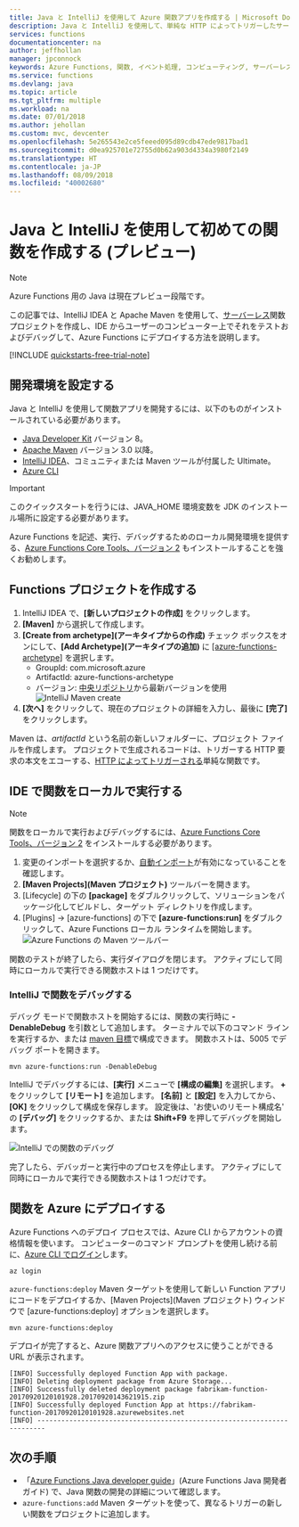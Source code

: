 ```yaml
---
title: Java と IntelliJ を使用して Azure 関数アプリを作成する | Microsoft Docs
description: Java と IntelliJ を使用して、単純な HTTP によってトリガーしたサーバーレス アプリを Azure Functions に公開するためのハウツー ガイド。
services: functions
documentationcenter: na
author: jeffhollan
manager: jpconnock
keywords: Azure Functions, 関数, イベント処理, コンピューティング, サーバーレス アーキテクチャ, Java
ms.service: functions
ms.devlang: java
ms.topic: article
ms.tgt_pltfrm: multiple
ms.workload: na
ms.date: 07/01/2018
ms.author: jehollan
ms.custom: mvc, devcenter
ms.openlocfilehash: 5e265543e2ce5feeed095d89cdb47ede9817bad1
ms.sourcegitcommit: d0ea925701e72755d0b62a903d4334a3980f2149
ms.translationtype: HT
ms.contentlocale: ja-JP
ms.lasthandoff: 08/09/2018
ms.locfileid: "40002680"
---
```

# <a name="create-your-first-function-with-java-and-intellij-preview"></a>Java と IntelliJ を使用して初めての関数を作成する (プレビュー)

> [!NOTE] 
> Azure Functions 用の Java は現在プレビュー段階です。

この記事では、IntelliJ IDEA と Apache Maven を使用して、[サーバーレス](https://azure.microsoft.com/overview/serverless-computing/)関数プロジェクトを作成し、IDE からユーザーのコンピューター上でそれをテストおよびデバッグして、Azure Functions にデプロイする方法を説明します。 

<!-- TODO ![Access a Hello World function from the command line with cURL](media/functions-create-java-maven/hello-azure.png) -->

[!INCLUDE [quickstarts-free-trial-note](../../includes/quickstarts-free-trial-note.md)]

## <a name="set-up-your-development-environment"></a>開発環境を設定する

Java と IntelliJ を使用して関数アプリを開発するには、以下のものがインストールされている必要があります。

-  [Java Developer Kit](https://www.azul.com/downloads/zulu/) バージョン 8。
-  [Apache Maven](https://maven.apache.org) バージョン 3.0 以降。
-  [IntelliJ IDEA](https://www.jetbrains.com/idea/download)、コミュニティまたは Maven ツールが付属した Ultimate。
-  [Azure CLI](https://docs.microsoft.com/cli/azure)

> [!IMPORTANT] 
> このクイックスタートを行うには、JAVA_HOME 環境変数を JDK のインストール場所に設定する必要があります。

Azure Functions を記述、実行、デバッグするためのローカル開発環境を提供する、[Azure Functions Core Tools、バージョン 2](functions-run-local.md#v2) もインストールすることを強くお勧めします。 


## <a name="create-a-functions-project"></a>Functions プロジェクトを作成する

1. IntelliJ IDEA で、**[新しいプロジェクトの作成]** をクリックします。  
1. **[Maven]** から選択して作成します。
1. **[Create from archetype]\(アーキタイプからの作成\)** チェック ボックスをオンにして、**[Add Archetype]\(アーキタイプの追加\)** に [[azure-functions-archetype]](https://mvnrepository.com/artifact/com.microsoft.azure/azure-functions-archetype) を選択します。
    - GroupId: com.microsoft.azure
    - ArtifactId: azure-functions-archetype
    - バージョン: [中央リポジトリ](https://mvnrepository.com/artifact/com.microsoft.azure/azure-functions-archetype)から最新バージョンを使用
    ![IntelliJ Maven create](media/functions-create-first-java-intellij/functions-create-intellij.png)  
1. **[次へ]** をクリックして、現在のプロジェクトの詳細を入力し、最後に **[完了]** をクリックします。

Maven は、_artifactId_ という名前の新しいフォルダーに、プロジェクト ファイルを作成します。 プロジェクトで生成されるコードは、トリガーする HTTP 要求の本文をエコーする、[HTTP によってトリガーされる](/azure/azure-functions/functions-bindings-http-webhook)単純な関数です。

## <a name="run-functions-locally-in-the-ide"></a>IDE で関数をローカルで実行する

> [!NOTE]
> 関数をローカルで実行およびデバッグするには、[Azure Functions Core Tools、バージョン 2](functions-run-local.md#v2) をインストールする必要があります。

1. 変更のインポートを選択するか、[自動インポート](https://www.jetbrains.com/help/idea/creating-and-optimizing-imports.html)が有効になっていることを確認します。
1. **[Maven Projects]\(Maven プロジェクト\)** ツールバーを開きます。
1. [Lifecycle] の下の **[package]** をダブルクリックして、ソリューションをパッケージ化してビルドし、ターゲット ディレクトリを作成します。
1. [Plugins] -> [azure-functions] の下で **[azure-functions:run]** をダブルクリックして、Azure Functions ローカル ランタイムを開始します。  
  ![Azure Functions の Maven ツールバー](media/functions-create-first-java-intellij/functions-intellij-java-maven-toolbar.png)  

関数のテストが終了したら、実行ダイアログを閉じます。 アクティブにして同時にローカルで実行できる関数ホストは 1 つだけです。

### <a name="debug-the-function-in-intellij"></a>IntelliJ で関数をデバッグする
デバッグ モードで関数ホストを開始するには、関数の実行時に **-DenableDebug** を引数として追加します。 ターミナルで以下のコマンド ラインを実行するか、または [maven 目標](https://www.jetbrains.com/help/idea/maven-support.html#run_goal)で構成できます。 関数ホストは、5005 でデバッグ ポートを開きます。 

```
mvn azure-functions:run -DenableDebug
```

IntelliJ でデバッグするには、**[実行]** メニューで **[構成の編集]** を選択します。 **+** をクリックして **[リモート]** を追加します。 **[名前]** と **[設定]** を入力してから、**[OK]** をクリックして構成を保存します。 設定後は、'お使いのリモート構成名' の **[デバッグ]** をクリックするか、または **Shift+F9** を押してデバッグを開始します。

![IntelliJ での関数のデバッグ](media/functions-create-first-java-intellij/debug-configuration-intellij.PNG)

完了したら、デバッガーと実行中のプロセスを停止します。 アクティブにして同時にローカルで実行できる関数ホストは 1 つだけです。

## <a name="deploy-the-function-to-azure"></a>関数を Azure にデプロイする

Azure Functions へのデプロイ プロセスでは、Azure CLI からアカウントの資格情報を使います。 コンピューターのコマンド プロンプトを使用し続ける前に、[Azure CLI でログイン](/cli/azure/authenticate-azure-cli?view=azure-cli-latest)します。

```azurecli
az login
```

`azure-functions:deploy` Maven ターゲットを使用して新しい Function アプリにコードをデプロイするか、[Maven Projects]\(Maven プロジェクト\) ウィンドウで [azure-functions:deploy] オプションを選択します。

```
mvn azure-functions:deploy
```

デプロイが完了すると、Azure 関数アプリへのアクセスに使うことができる URL が表示されます。

```output
[INFO] Successfully deployed Function App with package.
[INFO] Deleting deployment package from Azure Storage...
[INFO] Successfully deleted deployment package fabrikam-function-20170920120101928.20170920143621915.zip
[INFO] Successfully deployed Function App at https://fabrikam-function-20170920120101928.azurewebsites.net
[INFO] ------------------------------------------------------------------------
```

## <a name="next-steps"></a>次の手順

- 「[Azure Functions Java developer guide](functions-reference-java.md)」(Azure Functions Java 開発者ガイド) で、Java 関数の開発の詳細について確認します。
- `azure-functions:add` Maven ターゲットを使って、異なるトリガーの新しい関数をプロジェクトに追加します。
